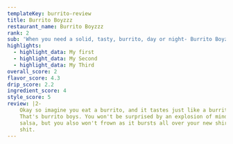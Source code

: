 ```yaml
---
templateKey: burrito-review
title: Burrito Boyzzz
restaurant_name: Burrito Boyzzz
rank: 2
sub: 'When you need a solid, tasty, burrito, day or night- Burrito Boyz is there. '
highlights:
  - highlight_data: My first
  - highlight_data: My Second
  - highlight_data: My Third
overall_score: 2
flavor_score: 4.3
drip_score: 2.2
ingredient_score: 4
style_score: 5
review: |2-
    Okay so imagine you eat a burrito, and it tastes just like a burrito should.
    That's burrito boys. You won't be surprised by an explosion of mind-blowing
    salsa, but you also won't frown as it bursts all over your new shirt. Good
    shit.
---
```


